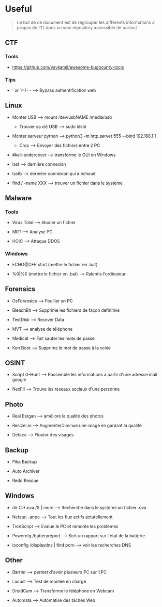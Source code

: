 # Useful

> Le but de ce document est de regrouper les différents informations à propos de l'IT dans un seul répository accessible de partout

## CTF

### Tools

- https://github.com/vavkamil/awesome-bugbounty-tools

### Tips

- ' or 1=1- - --> Bypass authentification web

## Linux

- Monter USB --> mount /dev/usbNAME /media/usb
  - Trouver sa clé USB --> sudo blkid
  
- Monter serveur python --> python3 -m http.server 555 --bind 192.168.1.1
   - Croc --> Envoyer des fichiers entre 2 PC

- #kali-undercover --> transforme le GUI en Windows

- last --> dernière connexion
- lastb --> dernière connexion qui à échoué

- find / -name XXX --> trouver un fichier dans le système


## Malware

### Tools

- Virus Total --> étudier un fichier

- MRT --> Analyse PC

- HOIC --> Attaque DDOS

### Windows 

- ECHO@OFF start (mettre le fichier en .bat)

- %0|%0 (mettre le fichier en .bat) --> Ralentis l'ordinateur

## Forensics

- OsForensics --> Fouiller un PC

- BleachBit --> Supprime les fichiers de façon définitive

- TestDisk --> Recover Data

- MVT --> analyse de téléphone

- Medicat --> Fait sauter les mots de passe

- Kon Boot --> Supprime le mot de passe à la volée

## OSINT

- Script G-Hunt --> Rassemble les informations à partir d'une adresse mail google

- NexFil --> Trouve les réseaux sociaux d'une personne

## Photo

- Real Esrgan --> améliore la qualité des photos

- Resizer.in --> Augmente/Diminue une image en gardant la qualité

- Deface --> Flouter des visages

## Backup

- Pika Backup

- Auto Archiver

- Redo Rescue

## Windows 
  
- dir C:\*.ova /S | more --> Recherche dans le système un fichier .ova

- Netstat -anpe --> Tout les flux actifs actutellement

- TronScript --> Evalue le PC et remonte les problèmes

- Powercfg /batteryreport --> Sort un rapport sur l'état de la batterie

- ipconfig /displaydns | find porn --> voir les recherches DNS

## Other

- Barrier --> permet d'avoir plusieurs PC sur 1 PC

- Locust --> Test de montée en charge

- DroidCam --> Transforme le téléphone en Webcam

- Automata --> Automatise des tâches Web
